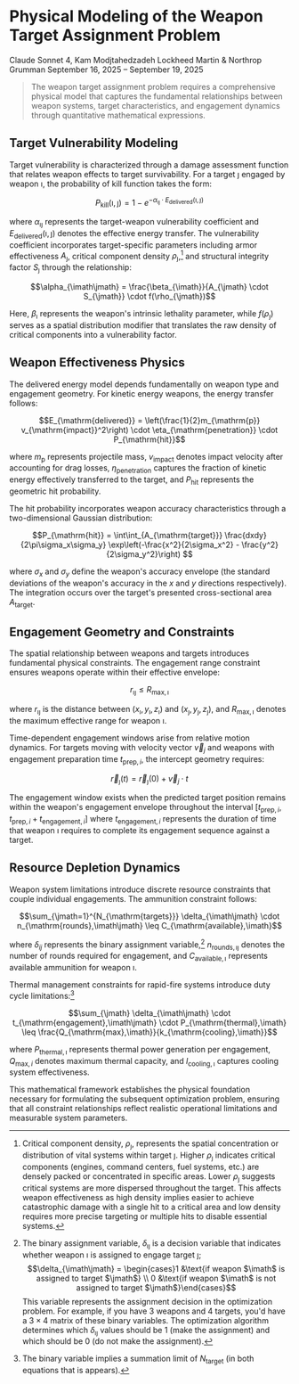 

# Physical Modeling of the Weapon Target Assignment Problem

Claude Sonnet 4, Kam Modjtahedzadeh
Lockheed Martin & Northrop Grumman 
September 16, 2025 &ndash; September 19, 2025

> The weapon target assignment problem requires a comprehensive physical model that captures the fundamental relationships between weapon systems, target characteristics, and engagement dynamics through quantitative mathematical expressions.

## Target Vulnerability Modeling

Target vulnerability is characterized through a damage assessment function that relates weapon effects to target survivability. For a target $\jmath$ engaged by weapon $\imath$, the probability of kill function takes the form:

$$P_{\mathrm{kill}}(\imath,\jmath) = 1 - e^{-\alpha_{\imath\jmath} \cdot E_{\mathrm{delivered}}(\imath,\jmath)}$$

where $\alpha_{\imath\jmath}$ represents the target-weapon vulnerability coefficient and $E_{\mathrm{delivered}}(\imath,\jmath)$ denotes the effective energy transfer. The vulnerability coefficient incorporates target-specific parameters including armor effectiveness $A_{\jmath}$, critical component density $\rho_{\jmath}$,[^ccd] and structural integrity factor $S_{\jmath}$ through the relationship:

$$\alpha_{\imath\jmath} = \frac{\beta_{\imath}}{A_{\jmath} \cdot S_{\jmath}} \cdot f(\rho_{\jmath})$$

Here, $\beta_{\imath}$ represents the weapon's intrinsic lethality parameter, while $f(\rho_{\jmath})$ serves as a spatial distribution modifier that translates the raw density of critical components into a vulnerability factor.

## Weapon Effectiveness Physics

The delivered energy model depends fundamentally on weapon type and engagement geometry. For kinetic energy weapons, the energy transfer follows:

$$E_{\mathrm{delivered}} = \left(\frac{1}{2}m_{\mathrm{p}} v_{\mathrm{impact}}^2\right) \cdot \eta_{\mathrm{penetration}} \cdot P_{\mathrm{hit}}$$

where $m_{\mathrm{p}}$ represents projectile mass, $v_{\mathrm{impact}}$ denotes impact velocity after accounting for drag losses, $\eta_{\mathrm{penetration}}$ captures the fraction of kinetic energy effectively transferred to the target, and $P_{\mathrm{hit}}$ represents the geometric hit probability.

The hit probability incorporates weapon accuracy characteristics through a two-dimensional Gaussian distribution:

$$P_{\mathrm{hit}} = \int\int_{A_{\mathrm{target}}} \frac{dxdy}{2\pi\sigma_x\sigma_y} \exp\left(-\frac{x^2}{2\sigma_x^2} - \frac{y^2}{2\sigma_y^2}\right) $$

where $\sigma_x$ and $\sigma_y$ define the weapon's accuracy envelope (the standard deviations of the weapon's accuracy in the $x$ and $y$ directions respectively). The integration occurs over the target's presented cross-sectional area $A_{\mathrm{target}}$.

## Engagement Geometry and Constraints

The spatial relationship between weapons and targets introduces fundamental physical constraints. The engagement range constraint ensures weapons operate within their effective envelope:

$$r_{\imath\jmath} \leq R_{\mathrm{max},{\imath}}$$

where $r_{\imath\jmath}$ is the distance between $(x_{\imath}, y_{\imath}, z_{\imath})$ and $(x_{\jmath}, y_{\jmath}, z_{\jmath})$, and $R_{\mathrm{max},{\imath}}$ denotes the maximum effective range for weapon $\imath$.

Time-dependent engagement windows arise from relative motion dynamics. For targets moving with velocity vector $\vec{v}_j$ and weapons with engagement preparation time $t_{\mathrm{prep},i}$, the intercept geometry requires:

$$\vec{r}_{\jmath}(t) = \vec{r}_{\jmath}(0) + \vec{v}_j \cdot t$$

The engagement window exists when the predicted target position remains within the weapon's engagement envelope throughout the interval $[t_{\mathrm{prep},i},\,  t_{\mathrm{prep},i} + t_{\mathrm{engagement},i}]$ where $t_{\mathrm{engagement},i}$ represents the duration of time that weapon $\imath$ requires to complete its engagement sequence against a target.

## Resource Depletion Dynamics

Weapon system limitations introduce discrete resource constraints that couple individual engagements. The ammunition constraint follows:

$$\sum_{\jmath=1}^{N_{\mathrm{targets}}} \delta_{\imath\jmath} \cdot n_{\mathrm{rounds},\imath\jmath} \leq C_{\mathrm{available},\imath}$$

where $\delta_{ij}$ represents the binary assignment variable,[^bav] $n_{\mathrm{rounds},\imath\jmath}$ denotes the number of rounds required for engagement, and $C_{\mathrm{available},\imath}$ represents available ammunition for weapon $\imath$.

Thermal management constraints for rapid-fire systems introduce duty cycle limitations:[^bvi]

$$\sum_{\jmath} \delta_{\imath\jmath} \cdot t_{\mathrm{engagement},\imath\jmath} \cdot P_{\mathrm{thermal},\imath} \leq \frac{Q_{\mathrm{max},\imath}}{k_{\mathrm{cooling},\imath}}$$

where $P_{\mathrm{thermal},\imath}$ represents thermal power generation per engagement, $Q_{\mathrm{max},i}$ denotes maximum thermal capacity, and $l_{\mathrm{cooling},\imath}$ captures cooling system effectiveness.

This mathematical framework establishes the physical foundation necessary for formulating the subsequent optimization problem, ensuring that all constraint relationships reflect realistic operational limitations and measurable system parameters.

[^ccd]: Critical component density, $\rho_{\jmath}$, represents the spatial concentration or distribution of vital systems within target $\jmath$. Higher $\rho_{\jmath}$ indicates critical components (engines, command centers, fuel systems, etc.) are densely packed or concentrated in specific areas. Lower $\rho_{\jmath}$ suggests critical systems are more dispersed throughout the target. This affects weapon effectiveness as high density implies easier to achieve catastrophic damage with a single hit to a critical area and low density requires more precise targeting or multiple hits to disable essential systems.

[^bav]: The binary assignment variable, $\delta_{\imath\jmath}$ is a decision variable that indicates whether weapon $\imath$ is assigned to engage target $\jmath$; $$\delta_{\imath\jmath} = \begin{cases}1 &\text{if weapon $\imath$ is assigned to target $\jmath$} \\ 0 &\text{if weapon $\imath$ is not assigned to target $\jmath$}\end{cases}$$ This variable represents the assignment decision in the optimization problem. For example, if you have $3$ weapons and $4$ targets, you'd have a $3×4$ matrix of these binary variables. The optimization algorithm determines which $\delta_{\imath\jmath}$ values should be $1$ (make the assignment) and which should be $0$ (do not make the assignment).

[^bvi]: The binary variable implies a summation limit of $N_{\mathrm{target}}$ (in both equations that is appears).
